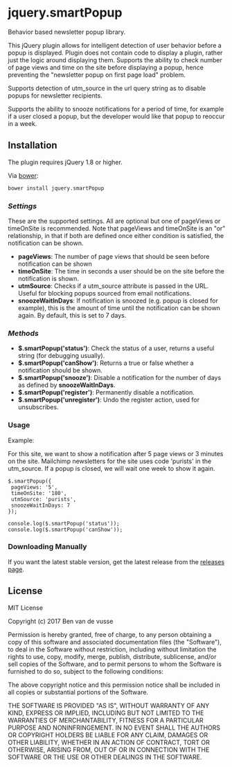  # jquery.smartPopup

 Behavior based newsletter popup library.

 This jQuery plugin allows for intelligent detection of user behavior before a popup is displayed. Plugin does not contain
 code to display a plugin, rather just the logic around displaying them.  Supports the ability to check number of page views and time on the site before displaying a popup, hence preventing the "newsletter popup on first page load" problem.

 Supports detection of utm_source in the url query string as to disable popups for newsletter recipients.

 Supports the ability to snooze notifications for a period of time, for example if a user closed a popup, but the developer would like that popup to reoccur in a week.

 ## Installation
 The plugin requires jQuery 1.8 or higher.

 Via [bower](https://github.com/vandevusse/jquery.smartPopup/blob/master/bower.json):
 ```bash
 bower install jquery.smartPopup
 ```
 ### _Settings_

 These are the supported settings. All are optional but one of pageViews or timeOnSite is recommended.
 Note that pageViews and timeOnSite is an "or" relationship, in that if both are defined once either condition is satisfied, the notification can be shown.

 * __pageViews__: The number of page views that should be seen before notification can be shown
 * __timeOnSite__: The time in seconds a user should be on the site before the notification is shown.
 * __utmSource__: Checks if a utm_source attribute is passed in the URL. Useful for blocking popups sourced from email notifications.
 * __snoozeWaitInDays__: If notification is snoozed (e.g. popup is closed for example), this is the amount of time until the notification can be shown again. By default, this is set to 7 days.

 ### _Methods_

 * __$.smartPopup('status')__: Check the status of a user, returns a useful string (for debugging usually).
 * __$.smartPopup('canShow')__: Returns a true or false whether a notification should be shown.
 * __$.smartPopup('snooze')__: Disable a notification for the number of days as defined by __snoozeWaitInDays__.
 * __$.smartPopup('register')__: Permanently disable a notification.
 * __$.smartPopup('unregister')__: Undo the register action, used for unsubscribes.

 ### Usage

 Example:

 For this site, we want to show a notification after 5 page views or 3 minutes on the site. Mailchimp newsletters for the site uses code 'purists' in the utm_source. If a popup is closed, we will wait one week to show it again.

 ```
 $.smartPopup({
  pageViews: '5',
  timeOnSite: '180',
  utmSource: 'purists',
  snoozeWaitInDays: 7
 });

 console.log($.smartPopup('status'));
 console.log($.smartPopup('canShow'));
 ```

 ### Downloading Manually

 If you want the latest stable version, get the latest release from the [releases page](https://github.com/vandevusse/jquery.smartPopup/releases).

 ## License

 MIT License

 Copyright (c) 2017 Ben van de vusse

 Permission is hereby granted, free of charge, to any person obtaining a copy
 of this software and associated documentation files (the "Software"), to deal
 in the Software without restriction, including without limitation the rights
 to use, copy, modify, merge, publish, distribute, sublicense, and/or sell
 copies of the Software, and to permit persons to whom the Software is
 furnished to do so, subject to the following conditions:

 The above copyright notice and this permission notice shall be included in all
 copies or substantial portions of the Software.

 THE SOFTWARE IS PROVIDED "AS IS", WITHOUT WARRANTY OF ANY KIND, EXPRESS OR
 IMPLIED, INCLUDING BUT NOT LIMITED TO THE WARRANTIES OF MERCHANTABILITY,
 FITNESS FOR A PARTICULAR PURPOSE AND NONINFRINGEMENT. IN NO EVENT SHALL THE
 AUTHORS OR COPYRIGHT HOLDERS BE LIABLE FOR ANY CLAIM, DAMAGES OR OTHER
 LIABILITY, WHETHER IN AN ACTION OF CONTRACT, TORT OR OTHERWISE, ARISING FROM,
 OUT OF OR IN CONNECTION WITH THE SOFTWARE OR THE USE OR OTHER DEALINGS IN THE
 SOFTWARE.
